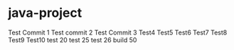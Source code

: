 # java-project
Test Commit 1
Test commit 2
Test Commit 3
Test4
Test5
Test6
Test7
Test8
Test9
Test10
test 20
test 25
test 26
build 50
